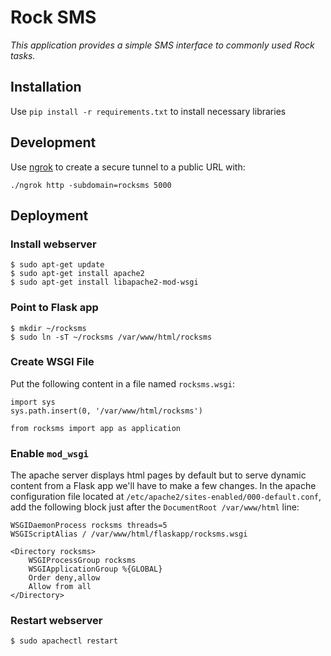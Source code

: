# Rock SMS

*This application provides a simple SMS interface to commonly used Rock tasks.*

## Installation

Use `pip install -r requirements.txt` to install necessary libraries

## Development

Use [ngrok]() to create a secure tunnel to a public URL with:

    ./ngrok http -subdomain=rocksms 5000

## Deployment

### Install webserver

    $ sudo apt-get update
    $ sudo apt-get install apache2
    $ sudo apt-get install libapache2-mod-wsgi

### Point to Flask app

    $ mkdir ~/rocksms
    $ sudo ln -sT ~/rocksms /var/www/html/rocksms

### Create WSGI File
Put the following content in a file named `rocksms.wsgi`:

    import sys
    sys.path.insert(0, '/var/www/html/rocksms')
    
    from rocksms import app as application

### Enable `mod_wsgi`

The apache server displays html pages by default but to serve dynamic
content from a Flask app we'll have to make a few changes. In the apache
configuration file located at `/etc/apache2/sites-enabled/000-default.conf`,
add the following block just after the `DocumentRoot /var/www/html` line:

    WSGIDaemonProcess rocksms threads=5
    WSGIScriptAlias / /var/www/html/flaskapp/rocksms.wsgi
    
    <Directory rocksms>
        WSGIProcessGroup rocksms
        WSGIApplicationGroup %{GLOBAL}
        Order deny,allow
        Allow from all
    </Directory>

### Restart webserver

    $ sudo apachectl restart
